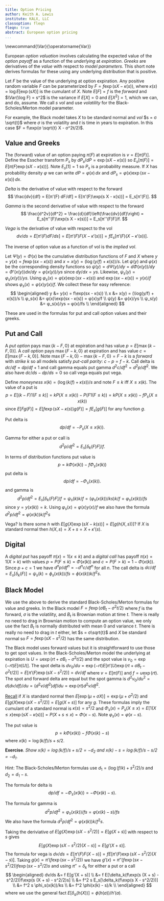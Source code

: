 ```yaml
---
title: Option Pricing
author: Keith A. Lewis
institute: KALX, LLC
classoption: fleqn
fleqn: true
abstract: European option pricing
...
```


\newcommand{\Var}{\operatorname{Var}}

European _option valuation_ involves calculating the expected value of
the _option payoff_ as a function of the _underlying_ at _expiration_.
_Greeks_ are derivatives of the _value_ with respect to _model parameters_.
This short note derives formulas for these using any underlying distribution
that is positive.

Let $F$ be the value of the underlying at option expiration.
Any positive random variable $F$ can be parameterized by
$F = f \exp(s X - κ(s))$, where $κ(s) = \log E[\exp(s X)]$ is the cumulant of $X$.
Note $E[F] = f$ is the _forward_ and $\Var(\log F) = s^2$ is the variance
if $E[X] = 0$ and $E[X^2] = 1$, which we can, and do, assume.
We call $s$ _vol_ and use _volatility_ for the Black-Scholes/Merton model parameter.

For example, the Black model takes $X$ to be standard normal and _vol_
$s = σ \sqrt{t}$ where $σ$ is the volatilty and $t$ is time in years to expiration.
In this case $F = f\exp(σ \sqrt{t} X - σ^2t/2)$.

## Value and Greeks

The (forward) value of an option paying $π(F)$ at expiration is $v = E[π(F)]$.
Define the Esscher transform $P_s$ by $dP_s/dP = \exp(s X - κ(s))$ 
so $E_s[π(F)] = E[π(F)\exp(s X - κ(s))]$. Note $E_s[1] = 1$ so $P_s$ is a probability measure.
If $X$ has probability density $φ$ we can write $dP = φ(x)\,dx$
and $dP_s = φ(x)\exp(s x -  κ(s))\,dx$.

_Delta_ is the derivative of value with respect to the forward
$$
  \frac{dv}{df} = E[π'(F) dF/df] = E[π'(F)\exp(s X - κ(s))] = E_s[π'(F)].
$$

_Gamma_ is the second derivative of value with respect to the forward
$$
	\frac{d^2v}{df^2} = \frac{d}{df}\left(\frac{dv}{df}\right) = E_s[π''(F)\exp(s X - κ(s))] 
	= E_s[π''(F)F]/f.
$$

_Vega_ is  the derivative of value with respect to the vol
$$
	dv/ds = E[π'(F) dF/ds] = E[π'(F)F(X - κ'(s))] = fE_s[π'(F)(X - κ'(s))].
$$

The inverse of option value as a function of vol is the _implied vol_.

Let $Ψ(y) = Φ(x)$ be the cumulative distribution functions of $F$ and $X$
where $y = y(x) = f\exp(sx -  κ(s))$ and $x = x(y) = (\log(y/f) + κ(s))/s$.
Let $ψ(y)$ and $φ(x)$ be the corresponding density functions so
$ψ(y) = dΨ(y)/dy = dΦ(x(y))/dy = Φ'(x(y))dx/dy = φ(x(y))/ys$
since $dy/dx = ys$. Likewise, $ψ_s(y) = φ_s(x(y))/ys$.
Using $φ_s(x) = φ(x)\exp(s x -  κ(s))$ and $\exp(sx -  κ(s)) = y(x)/f$
shows $φ_s(x) = φ(x)y(x)/f$. We collect these for easy reference:
$$
\begin{aligned}
	y &= y(x) = f\exp(sx -  κ(s)) \\
	x &= x(y) = (\log(y/f) + κ(s))/s \\
	φ_s(x) &= φ(x)\exp(sx -  κ(s)) = φ(x)y/f \\
	ψ(y) &= φ(x)/ys \\
	ψ_s(y) &= φ_s(x)/ys = φ(x)/fs \\
\end{aligned}
$$

These are used in the formulas for put and call option values and their greeks.

## Put and Call

A _put option_ pays $\max\{k - F,0\}$ at expiration and has value $p = E[\max\{k - F,0\}]$.
A _call option_ pays $\max\{F - k, 0\}$ at expiration and has value $c = E[\max\{F - k, 0\}]$.
Note $\max\{F - k, 0\} - \max\{k - F,0\} = F - k$ is a _forward_ with _strike_ $k$ so
all models satisfy _put-call parity_: $c - p = f - k$.
Call delta is $dc/df = dp/df + 1$ and call gamma equals put gamma $d^2c/df^2 = d^2p/df^2$.
We also have $dc/ds - dp/ds = 0$ so call vega equals put vega.

Define _moneyness_ $x(k) = (\log(k/f) + κ(s))/s$ and note $F \le k$ iff $X \le x(k)$. 
The value of a put is
$$
  p = E[(k - F)1(F\le k)] = k P(X \le x(k)) - P(F 1(F \le k)) = k P(X \le x(k)) - f P_s(X \le x(k))
$$
since $E[Fg(F)] = E[f\exp(s X - κ(s))g(F)] = fE_s[g(F)]$ for any function $g$.

Put delta is
$$
	dp/df = -P_s(X \le x(k)). 
$$

Gamma for either a put or call is
$$
	d^2p/df^2 = E_s[δ_k(F)F]/f.
$$

In terms of distribution functions put value is
$$
	p = kΦ(x(k)) - fΦ_s(x(k))
$$
put delta is 
$$
	dp/df = -Φ_s(x(k)).
$$
and gamma is
$$
	d^2p/df^2 = E_s[δ_k(F)F]/f = ψ_s(k)k/f = (φ_s(x(k))/ks)k/f = φ_s(x(k))/fs
$$
since $y = y(x(k)) = k$.  Using $φ_s(x) = φ(x)y(x)/f$ we also have the formula
$d^2p/df^2 = φ(x(k))k/f^2s$

Vega? Is there some $h$ with $E[g(X)\exp(s X - k(s))] = E[g(h(X,s))]$?
If $X$ is standard normal then $h(X,s) = X + s = X + \kappa'(s)$.

## Digital

A _digital put_ has payoff $\pi(x) = 1(x \le k)$ and a _digital call_ has payoff $\pi(x) = 1(X > k)$
with values $p = P(F \le k) = \Phi(x(k))$ and $c = P(F > k) = 1 - \Phi(x(k))$.
Since $p + c = 1$ we have $d^np/df^n = -d^nc/df^n$ for all $n$.
The call delta is $dc/df = E_s[\delta_k(F)] = \psi_s(k) = \phi_s(x(k))/fs = \phi(x(k))k/f^2s$.

## Black Model

We use the above to derive the standard Black-Scholes/Merton formulas
for value and greeks. In the Black model $F = f\exp(σB_t - σ^2t/2)$ where
$f$ is the forward, $σ$ is the volatility, and
$B_t$ is Brownian motion at time $t$. There is really no need to drag
in Brownian motion to compute an option value, we only use the fact
$B_t$ is normally distributed with mean $0$ and variance $t$. There is really no need
to drag in $t$ either, let $s = σ\sqrt{t}$ and $X$ be standard normal
so $F = f\exp(sX - s^2/2)$ has the same distribution.

The Black model uses forward values but it is straightforward to
use those to get spot values. In the Black-Scholes/Merton model
the underlying at expiration is
$U = u\exp(rt + σB_t - σ^2t/2)$ and the spot value is $v_0 = \exp(-rt)E[\pi(U)]$. 
The spot delta is $dv_0/du = \exp(-rt)E[\pi'(U)\exp(rt + σB_t - σ^2t/2)]
= E[\pi'(F)\exp(s X - s^2/2)] = dv/df$ where $v = E[\pi(F)]$ and $f = u\exp(rt)$.
The spot and forward delta are equal but
the spot gamma is $d^2v_0/du^2 = d(dv/df)/du = (d^2v/df^2) df/du = \exp(rt) d^2v/df^2$.

[Recall](cdf.html#normal) if $X$ is standard normal then $E[\exp(μ + σ X)] = \exp(μ + σ^2/2)$
and $E[g(X)\exp(s X - s^2/2)] = E[g(X + s)]$ for any $g$.
These formulas imply the cumulant of a standard normal is $κ(s) = s^2/2$
and $Φ_s(x) = P_s(X\le x) = E[1(X\le x)\exp(s X - κ(s))] = P(X + s \le x) = Φ(x - s)$.
Note $φ_s(x) = φ(x - s)$.

The put value is 
$$
	p = k Φ(x(k)) - f Φ(x(k) - s)
$$
where $x(k) = \log(k/f)/s + s/2$.

__Exercise__. _Show $x(k) = \log(k/f)/s + s/2 = -d_2$ and $x(k) - s = \log(k/f)/s - s/2 = -d_1$_.

Hint: The Black-Scholes/Merton formulas use $d_1 = (\log(f/k) + s^2/2)/s$ and $d_2 = d_1 - s$.

The formula for delta is
$$
	dp/df = -Φ_s(x(k)) = -Φ(x(k) - s).
$$

The formula for gamma is
$$
	d^2p/df^2 = φ_s(x(k))/fs = φ(x(k) - s)/fs
$$
We also have the formula $d^2p/df^2 = φ(x(k))k/f^2s$.

Taking the deriviative of $E[g(X)\exp(s X - s^2/2)] = E[g(X + s)]$ with
respect to $s$ gives
$$
	E[g(X)\exp(s X - s^2/2)(X - s)] = E[g'(X + s)].
$$
The formula for vega is $dv/ds = E[\pi'(F)F(X - s)] = f E[\pi'(F)\exp(s X - s^2/2)(X - s)]$.
Taking $g(x) = \pi'(f\exp(s x - s^2/2))$ we have $g'(x) = \pi''(f\exp(s x - s^2/2))f\exp(s x - s^2/2)s$
and using $\pi'' = \delta_k$ for either a put or a call
$$
\begin{aligned}
dv/ds &= f E[g'(X + s)] \\
      &= f E[\delta_k(f\exp(s (X + s) - s^2/2))f\exp(s (X + s) - s^2/2)s] \\
      &= f^2 s E_s[\delta_k(f\exp(s X - s^2/2))] \\
      &= f^2 s \phi_s(x(k))/ks \\
      &= f^2 \phi(x(k) - s)/k \\
\end{aligned}
$$
where we use the general fact $E[\delta_a(h(X))] = \phi(h(a))/h'(a)$.

<!--
## Discrete

A _discrete_ random variable has values $(x_i)$ with probabilities $(p_i)$ where
$p_i \ge 0$ and $\sum_i p_i = 1$.
Its cdf is $P(X\le x) = \sum_i 1(x_i\le x) p_i$ and pdf is $\sum_i δ_{x_i} p_i$.
The cumulant is $κ(s) = \log(\sum_ie^{s x_i} p_i) = \log e(s)$ so
$κ'(s) = e'(s)/e(s)$ and $κ''(s) = (e(s) e''(s) - e'(s)^2)/e(s)^2$.
Note $e^{(n)}(s) = \sum_i e^{s x_i} x_i^n p_i$ for $n \ge 0$.

## Trinomial

Define $X$ by $P(x = -a) = p$, $P(X = b) = q$, and $P(X = 0) = 1 - p - q$, $a,b\ge 0$.
If $0 = E[X] = -ap + bq$ and $\Var(X) = E[X^2] = a^2p + b^2 q$ then
$p = 1/a(a + b)$ and $q = 1/b(a+b)$. The condition $p + q \le 1$
is $ab \ge 1$. We parameterize this by $a = e^α$, $b = e^β$
where $α + β\ge 0$ so $p = 1/e^{α}(e^α + e^β)$
and $q = 1/e^{β}(e^α + e^β)$. Note $a,b\ge0$ for all $α,β$.

The cumulant is 

$$
\begin{aligned}
κ(s) &= \log E[\exp(sX)] \\
     &= \log(p\exp(-sa) + (1 - p - q) + q\exp(sb)) \\
     &= \log(
	 		\exp(-se^α)/e^{α}(e^α + e^β)
			+ (1 - 1/e^{α}(e^α + e^β) - 1/e^β(e^α + e^β))
			+ \exp(se^β)/e^{β}(e^α + e^β)) \\
\end{aligned}
$$

## Remarks

If the cumulative distribution function of $X$ is $Φ$, that is $P(X\le x) = Φ(x)$,
and $g$ is invertible then the cdf of $Y = g(X)$ is $Ψ = Φ\circ g^{-1}$. For example,
if $X$ has mean $0$ and variance $1$ and $g(x) = μ + σ x$ then $Y = g(X)$ has mean
$μ$, variance $σ^2$, and $Ψ(y) = P(Y\le y) = Φ((y - μ)/σ)$.

The probability density function of $Y = g(X)$ is $ψ(y) = Ψ'(y) =
(φ\circ g^{-1}(y))(g^{-1})'(y)$.  Recall $(g^{-1})'(y) = 1/g'\circ
g^{-1}(y)$ so  $ψ(y) = (φ(g^{-1}(y))/g'(g^{-1}(y)) = φ(x)/g'(x)$
if $g(x) = y$.
-->
